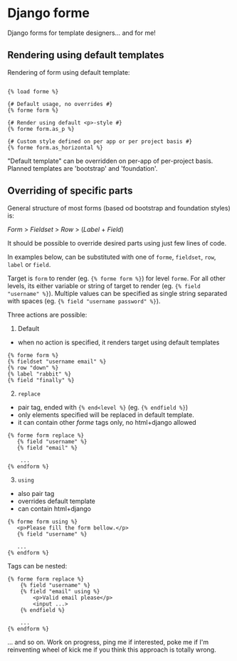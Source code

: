 Django forme
============

Django forms for template designers… and for me!

Rendering using default templates
---------------------------------

Rendering of form using default template:
```html+django

{% load forme %}

{# Default usage, no overrides #}
{% forme form %}

{# Render using default <p>-style #}
{% forme form.as_p %}

{# Custom style defined on per app or per project basis #}
{% forme form.as_horizontal %}
```

"Default template" can be overridden on per-app of per-project basis. Planned
templates are 'bootstrap' and 'foundation'.

Overriding of specific parts
----------------------------

General structure of most forms (based od bootstrap and foundation styles) is:

*Form* > *Fieldset* > *Row* > (*Label* + *Field*)

It should be possible to override desired parts using just few lines of code.

In examples below, **<level>** can be substituted with one of `forme`, `fieldset`,
 `row`, `label` or `field`.

Target is `form` to render (eg. `{% forme form %}`) for level `forme`.
For all other levels, its either variable or string of target to render
(eg. `{% field "username" %}`). Multiple values can be specified as single
string separated with spaces (eg. `{% field "username password" %}`).

Three actions are possible:

1. Default
 - when no action is specified, it renders target using default templates

```html+django
{% forme form %}
{% fieldset "username email" %}
{% row "down" %}
{% label "rabbit" %}
{% field "finally" %}
```

2. `replace`
 - pair tag, ended with `{% end<level %}` (eg. `{% endfield %}`)
 - only elements specified will be replaced in default template.
 - it can contain other *forme* tags only, no html+django allowed

```html+django
{% forme form replace %}
   {% field "username" %}
   {% field "email" %}

    ...
{% endform %}
```

3. `using`
 - also pair tag
 - overrides default template
 - can contain html+django

```html+django
{% forme form using %}
   <p>Please fill the form bellow.</p>
   {% field "username" %}

   ...
{% endform %}
```

Tags can be nested:
```html+django
{% forme form replace %}
    {% field "username" %}
    {% field "email" using %}
        <p>Valid email please</p>
        <input ...>
    {% endfield %}

    ...
{% endform %}
```

… and so on. Work on progress, ping me if interested, poke me if I'm reinventing
wheel of kick me if you think this approach is totally wrong.
